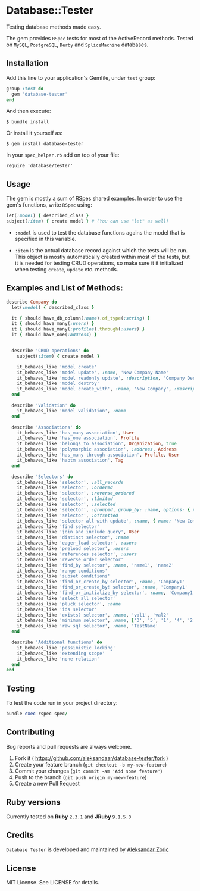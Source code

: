 # Database::Tester

Testing database methods made easy.

The gem provides `RSpec` tests for most of the ActiveRecord methods. Tested on `MySQL`, `PostgreSQL`, `Derby` and `SpliceMachine` databases.

## Installation

Add this line to your application's Gemfile, under `test` group:

```ruby
group :test do
  gem 'database-tester'
end
```

And then execute:

    $ bundle install

Or install it yourself as:

    $ gem install database-tester

In your `spec_helper.rb` add on top of your file:

    require 'database/tester'

## Usage

The gem is mostly a sum of RSpes shared examples. In order to use the gem's functions, write `RSpec` using:

```ruby
let(:model) { described_class }
subject(:item) { create model } # (You can use "let" as well)
```

- `:model` is used to test the database functions agains the model that is specified in this variable.

- `:item` is the actual database record against which the tests will be run. This object is mostly automatically created within most of the tests, but it is needed for testing CRUD operations, so make sure it it initialized when testing `create`, `update` etc. methods.


## Examples and List of Methods:

```ruby
describe Company do
  let(:model) { described_class }

  it { should have_db_column(:name).of_type(:string) }
  it { should have_many(:users) }
  it { should have_many(:profiles).through(:users) }
  it { should have_one(:address) }


  describe 'CRUD operations' do
    subject(:item) { create model }

    it_behaves_like 'model create'
    it_behaves_like 'model update', :name, 'New Company Name'
    it_behaves_like 'model readonly update', :description, 'Company Description'
    it_behaves_like 'model destroy'
    it_behaves_like 'model create_with', :name, 'New Company', :description, 'This Is A New Company'
  end

  describe 'Validation' do
    it_behaves_like 'model validation', :name
  end

  describe 'Associations' do
    it_behaves_like 'has_many association', User
    it_behaves_like 'has_one association', Profile
    it_behaves_like 'belongs_to association', Organization, true
    it_behaves_like 'polymorphic association', :address, Address
    it_behaves_like 'has_many through association', Profile, User
    it_behaves_like 'habtm association', Tag
  end

  describe 'Selectors' do
    it_behaves_like 'selector', :all_records
    it_behaves_like 'selector', :ordered
    it_behaves_like 'selector', :reverse_ordered
    it_behaves_like 'selector', :limited
    it_behaves_like 'selector', :selected
    it_behaves_like 'selector', :grouped, group_by: :name, options: { name: 'New Name' }
    it_behaves_like 'selector', :offsetted
    it_behaves_like 'selector all with update', :name, { name: 'New Company' }
    it_behaves_like 'find selector'
    it_behaves_like 'join and include query', User
    it_behaves_like 'distinct selector', :name
    it_behaves_like 'eager_load selector', :users
    it_behaves_like 'preload selector', :users
    it_behaves_like 'references selector', :users
    it_behaves_like 'reverse_order selector'
    it_behaves_like 'find_by selector', :name, 'name1', 'name2'
    it_behaves_like 'range conditions'
    it_behaves_like 'subset conditions'
    it_behaves_like 'find_or_create_by selector', :name, 'Company1'
    it_behaves_like 'find_or_create_by! selector', :name, 'Company1'
    it_behaves_like 'find_or_initialize_by selector', :name, 'Company1'
    it_behaves_like 'select_all selector'
    it_behaves_like 'pluck selector', :name
    it_behaves_like 'ids selector'
    it_behaves_like 'exists? selector', :name, 'val1', 'val2'
    it_behaves_like 'minimum selector', :name, ['3', '5', '1', '4', '2']
    it_behaves_like 'raw sql selector', :name, 'TestName'
  end

  describe 'Additional functions' do
    it_behaves_like 'pessimistic locking'
    it_behaves_like 'extending scope'
    it_behaves_like 'none relation'
  end
end
```

## Testing

To test the code run in your project directory:

```ruby
bundle exec rspec spec/
```

## Contributing

Bug reports and pull requests are always welcome.

1. Fork it ( https://github.com/aleksandaar/database-tester/fork )
2. Create your feature branch (`git checkout -b my-new-feature`)
3. Commit your changes (`git commit -am 'Add some feature'`)
4. Push to the branch (`git push origin my-new-feature`)
5. Create a new Pull Request


## Ruby versions

   Currently tested on **Ruby** `2.3.1` and **JRuby** `9.1.5.0`


## Credits

`Database Tester` is developed and maintained by [Aleksandar Zoric](https://github.com/aleksandaar "Aleksandar Zoric")

## License

MIT License. See LICENSE for details.